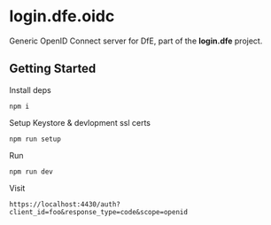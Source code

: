 # login.dfe.oidc

Generic OpenID Connect server for DfE, part of the **login.dfe** project.

## Getting Started

Install deps
```
npm i
```

Setup Keystore & devlopment ssl certs
```
npm run setup
```

Run
```
npm run dev 
```

Visit
```
https://localhost:4430/auth?client_id=foo&response_type=code&scope=openid
```
